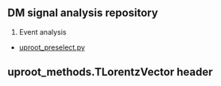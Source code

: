 ## DM signal analysis repository  
  

1. Event analysis  

  - [uproot_preselect.py](https://github.com/groupKNUPHY/DM_signal_study/blob/master/PyROOT_preselect.py)


## uproot_methods.TLorentzVector header

